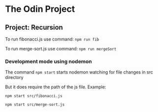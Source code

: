 # The Odin Project

## Project: Recursion

To run fibonacci.js use command: `npm run fib`

To run merge-sort.js use command: `npm run mergeSort`

### Development mode using nodemon

The command `npm start` starts nodemon watching for file changes in src directory

But it does require the path of the js file. Example:

`npm start src/fibonacci.js`

`npm start src/merge-sort.js`
